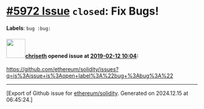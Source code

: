 # [\#5972 Issue](https://github.com/ethereum/solidity/issues/5972) `closed`: Fix Bugs!
**Labels**: `bug :bug:`


#### <img src="https://avatars.githubusercontent.com/u/9073706?v=4" width="50">[chriseth](https://github.com/chriseth) opened issue at [2019-02-12 10:04](https://github.com/ethereum/solidity/issues/5972):

https://github.com/ethereum/solidity/issues?q=is%3Aissue+is%3Aopen+label%3A%22bug+%3Abug%3A%22




-------------------------------------------------------------------------------



[Export of Github issue for [ethereum/solidity](https://github.com/ethereum/solidity). Generated on 2024.12.15 at 06:45:24.]
